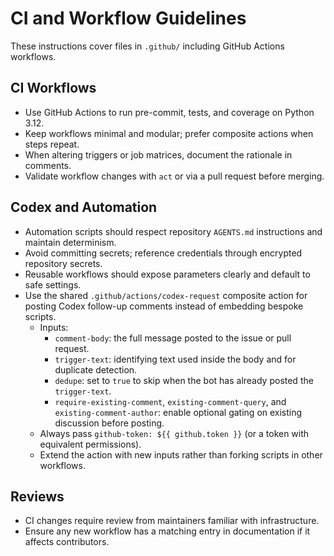 # CI and Workflow Guidelines

These instructions cover files in `.github/` including GitHub Actions workflows.

## CI Workflows
- Use GitHub Actions to run pre-commit, tests, and coverage on Python 3.12.
- Keep workflows minimal and modular; prefer composite actions when steps repeat.
- When altering triggers or job matrices, document the rationale in comments.
- Validate workflow changes with `act` or via a pull request before merging.

## Codex and Automation
- Automation scripts should respect repository `AGENTS.md` instructions and maintain determinism.
- Avoid committing secrets; reference credentials through encrypted repository secrets.
- Reusable workflows should expose parameters clearly and default to safe settings.
- Use the shared `.github/actions/codex-request` composite action for posting Codex follow-up comments instead of embedding bespoke scripts.
  - Inputs:
    - `comment-body`: the full message posted to the issue or pull request.
    - `trigger-text`: identifying text used inside the body and for duplicate detection.
    - `dedupe`: set to `true` to skip when the bot has already posted the `trigger-text`.
    - `require-existing-comment`, `existing-comment-query`, and `existing-comment-author`: enable optional gating on existing discussion before posting.
  - Always pass `github-token: ${{ github.token }}` (or a token with equivalent permissions).
  - Extend the action with new inputs rather than forking scripts in other workflows.

## Reviews
- CI changes require review from maintainers familiar with infrastructure.
- Ensure any new workflow has a matching entry in documentation if it affects contributors.
